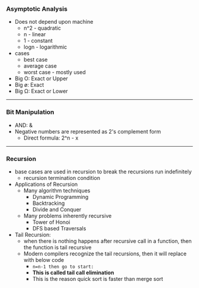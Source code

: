 ### Asymptotic Analysis
* Does not depend upon machine
  * n^2 - quadratic
  * n - linear
  * 1 - constant
  * logn - logarithmic
* cases
  * best case
  * average case
  * worst case - mostly used
* Big O: Exact or Upper
* Big ø: Exact
* Big Ω: Exact or Lower

<hr />

### Bit Manipulation

* AND: &
* Negative numbers are represented as 2's complement form
  * Direct formula: 2^n - x

<hr />

### Recursion

* base cases are used in recursion to break the recursions run indefinitely
  * recursion termination condition
* Applications of Recursion
  * Many algorithm techniques
    * Dynamic Programming
    * Backtracking
    * Divide and Conquer
  * Many problems inherently recursive
    * Tower of Honoi
    * DFS based Traversals
* Tail Recursion:
  * when there is nothing happens after recursive call in a function, then the function is tail recursive
  * Modern compilers recognize the tail recursions, then it will replace with below code
    * ```n=n-1 then go to start:```
    * <b>This is called tail call elimination</b>
    * This is the reason quick sort is faster than merge sort